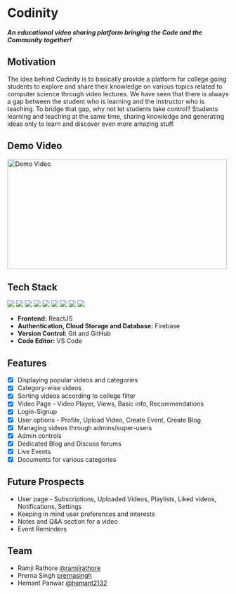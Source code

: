 # Codinity

**_An educational video sharing platform bringing the Code and the Community together!_**

## Motivation

The idea behind Codinity is to basically provide a platform for college going students to explore and share their knowledge on various topics related to computer science through video lectures. We have seen that there is always a gap between the student who is learning and the instructor who is teaching. To bridge that gap, why not let students take control? Students learning and teaching at the same time, sharing knowledge and generating ideas only to learn and discover even more amazing stuff.

## Demo Video

<a href="https://drive.google.com/file/d/1XigPmFXomFgjuBwPMHRNe6oP97FoExY2/view?usp=sharing"> <img src="https://user-images.githubusercontent.com/45938556/103353044-c5126400-4acd-11eb-8ba2-6cb86e5fadd8.jpg" alt="Demo Video" height='250' width='500'/> </a>

## Tech Stack

<img src="https://img.shields.io/badge/html5%20-%23E34F26.svg?&style=for-the-badge&logo=html5&logoColor=white"/> <img src="https://img.shields.io/badge/css3%20-%231572B6.svg?&style=for-the-badge&logo=css3&logoColor=white"/> <img src="https://img.shields.io/badge/javascript%20-%23323330.svg?&style=for-the-badge&logo=javascript&logoColor=%23F7DF1E"/> <img src="https://img.shields.io/badge/react%20-%2320232a.svg?&style=for-the-badge&logo=react&logoColor=%2361DAFB"/> <img src="https://img.shields.io/badge/redux%20-%23593d88.svg?&style=for-the-badge&logo=redux&logoColor=white"/> <img src="https://img.shields.io/badge/material%20ui%20-%230081CB.svg?&style=for-the-badge&logo=material-ui&logoColor=white"/> <img src="https://img.shields.io/badge/firebase%20-%23039BE5.svg?&style=for-the-badge&logo=firebase"/> <img src="https://img.shields.io/badge/markdown-%23000000.svg?&style=for-the-badge&logo=markdown&logoColor=white"/> <img src="https://img.shields.io/badge/github%20-%23121011.svg?&style=for-the-badge&logo=github&logoColor=white"/>

-   **Frontend:** ReactJS
-   **Authentication, Cloud Storage and Database:** Firebase
-   **Version Control:** Git and GitHub
-   **Code Editor:** VS Code

## Features

-   [x] Displaying popular videos and categories
-   [x] Category-wise videos
-   [x] Sorting videos according to college filter
-   [x] Video Page - Video Player, Views, Basic info, Recommendations
-   [x] Login-Signup
-   [x] User options - Profile, Upload Video, Create Event, Create Blog
-   [x] Managing videos through admins/super-users
-   [x] Admin controls
-   [x] Dedicated Blog and Discuss forums
-   [x] Live Events
-   [x] Documents for various categories

## Future Prospects

-   User page - Subscriptions, Uploaded Videos, Playlists, Liked videos, Notifications, Settings
-   Keeping in mind user preferences and interests
-   Notes and Q&A section for a video
-   Event Reminders

## Team

-   Ramji Rathore [@ramjirathore](https://github.com/ramjirathore)
-   Prerna Singh [prernasingh](https://github.com/prernasingh14)
-   Hemant Panwar [@hemant2132](https://github.com/hemant2132)

